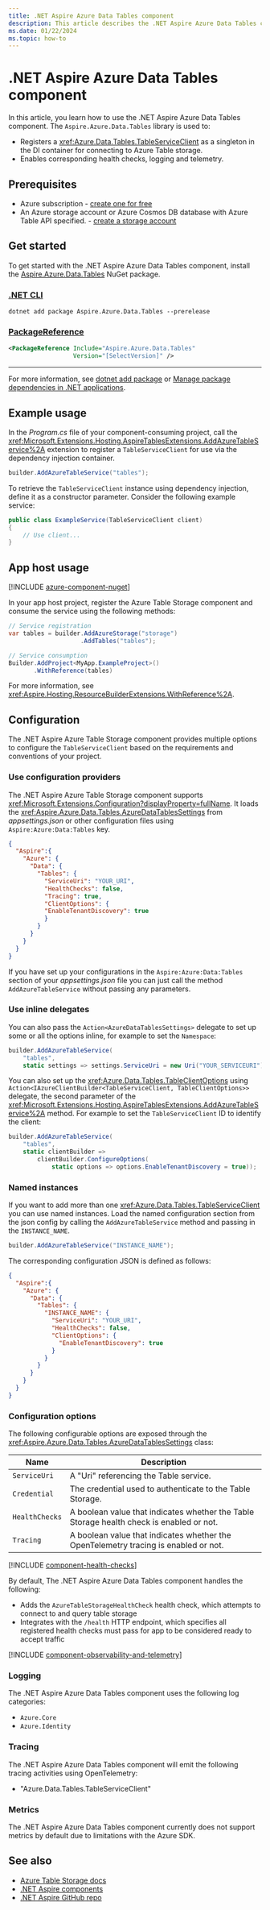 ```yaml
---
title: .NET Aspire Azure Data Tables component
description: This article describes the .NET Aspire Azure Data Tables component features and capabilities.
ms.date: 01/22/2024
ms.topic: how-to
---
```


# .NET Aspire Azure Data Tables component

In this article, you learn how to use the .NET Aspire Azure Data Tables component. The `Aspire.Azure.Data.Tables` library is used to:

- Registers a <xref:Azure.Data.Tables.TableServiceClient> as a singleton in the DI container for connecting to Azure Table storage.
- Enables corresponding health checks, logging and telemetry.

## Prerequisites

- Azure subscription - [create one for free](https://azure.microsoft.com/free/)
- An Azure storage account or Azure Cosmos DB database with Azure Table API specified. - [create a storage account](/azure/storage/common/storage-account-create)

## Get started

To get started with the .NET Aspire Azure Data Tables component, install the [Aspire.Azure.Data.Tables](https://www.nuget.org/packages/Aspire.Azure.Data.Tables) NuGet package.

### [.NET CLI](#tab/dotnet-cli)

```dotnetcli
dotnet add package Aspire.Azure.Data.Tables --prerelease
```

### [PackageReference](#tab/package-reference)

```xml
<PackageReference Include="Aspire.Azure.Data.Tables"
                  Version="[SelectVersion]" />
```

---

For more information, see [dotnet add package](/dotnet/core/tools/dotnet-add-package) or [Manage package dependencies in .NET applications](/dotnet/core/tools/dependencies).

## Example usage

In the _Program.cs_ file of your component-consuming project, call the <xref:Microsoft.Extensions.Hosting.AspireTablesExtensions.AddAzureTableService%2A> extension to register a `TableServiceClient` for use via the dependency injection container.

```csharp
builder.AddAzureTableService("tables");
```

To retrieve the `TableServiceClient` instance using dependency injection, define it as a constructor parameter. Consider the following example service:

```csharp
public class ExampleService(TableServiceClient client)
{
    // Use client...
}
```

## App host usage

[!INCLUDE [azure-component-nuget](../includes/azure-component-nuget.md)]

In your app host project, register the Azure Table Storage component and consume the service using the following methods:

```csharp
// Service registration
var tables = builder.AddAzureStorage("storage")
                    .AddTables("tables");

// Service consumption
Builder.AddProject<MyApp.ExampleProject>() 
       .WithReference(tables)
```

For more information, see <xref:Aspire.Hosting.ResourceBuilderExtensions.WithReference%2A>.

## Configuration

The .NET Aspire Azure Table Storage component provides multiple options to configure the `TableServiceClient` based on the requirements and conventions of your project.

### Use configuration providers

The .NET Aspire Azure Table Storage component supports <xref:Microsoft.Extensions.Configuration?displayProperty=fullName>. It loads the <xref:Aspire.Azure.Data.Tables.AzureDataTablesSettings> from _appsettings.json_ or other configuration files using `Aspire:Azure:Data:Tables` key.

```json
{
  "Aspire":{
    "Azure": {
      "Data": {
        "Tables": {
          "ServiceUri": "YOUR_URI",
          "HealthChecks": false,
          "Tracing": true,
          "ClientOptions": {
          "EnableTenantDiscovery": true
          }
        }
      }
    }
  }
}
```

If you have set up your configurations in the `Aspire:Azure:Data:Tables` section of your _appsettings.json_ file you can just call the method `AddAzureTableService` without passing any parameters.

### Use inline delegates

You can also pass the `Action<AzureDataTablesSettings>` delegate to set up some or all the options inline, for example to set the `Namespace`:

```csharp
builder.AddAzureTableService(
    "tables",
    static settings => settings.ServiceUri = new Uri("YOUR_SERVICEURI"));
```

You can also set up the <xref:Azure.Data.Tables.TableClientOptions> using `Action<IAzureClientBuilder<TableServiceClient, TableClientOptions>>` delegate, the second parameter of the <xref:Microsoft.Extensions.Hosting.AspireTablesExtensions.AddAzureTableService%2A> method. For example to set the `TableServiceClient` ID to identify the client:

```csharp
builder.AddAzureTableService(
    "tables",
    static clientBuilder =>
        clientBuilder.ConfigureOptions(
            static options => options.EnableTenantDiscovery = true));
```

### Named instances

If you want to add more than one <xref:Azure.Data.Tables.TableServiceClient> you can use named instances. Load the named configuration section from the json config by calling the `AddAzureTableService` method and passing in the `INSTANCE_NAME`.

```csharp
builder.AddAzureTableService("INSTANCE_NAME");
```

The corresponding configuration JSON is defined as follows:

```json
{
  "Aspire":{
    "Azure": {
      "Data": {
        "Tables": {
          "INSTANCE_NAME": {
            "ServiceUri": "YOUR_URI",
            "HealthChecks": false,
            "ClientOptions": {
              "EnableTenantDiscovery": true
            }
          }
        }
      }
    }
  }
}
```

### Configuration options

The following configurable options are exposed through the <xref:Aspire.Azure.Data.Tables.AzureDataTablesSettings> class:

| Name           | Description                                                                              |
|----------------|------------------------------------------------------------------------------------------|
| `ServiceUri`   | A "Uri" referencing the Table service.                                                   |
| `Credential`   | The credential used to authenticate to the Table Storage.                                |
| `HealthChecks` | A boolean value that indicates whether the Table Storage health check is enabled or not. |
| `Tracing`      | A boolean value that indicates whether the OpenTelemetry tracing is enabled or not.      |

[!INCLUDE [component-health-checks](../includes/component-health-checks.md)]

By default, The .NET Aspire Azure Data Tables component handles the following:

- Adds the `AzureTableStorageHealthCheck` health check, which attempts to connect to and query table storage
- Integrates with the `/health` HTTP endpoint, which specifies all registered health checks must pass for app to be considered ready to accept traffic

[!INCLUDE [component-observability-and-telemetry](../includes/component-observability-and-telemetry.md)]

### Logging

The .NET Aspire Azure Data Tables component uses the following log categories:

- `Azure.Core`
- `Azure.Identity`

### Tracing

The .NET Aspire Azure Data Tables component will emit the following tracing activities using OpenTelemetry:

- "Azure.Data.Tables.TableServiceClient"

### Metrics

The .NET Aspire Azure Data Tables component currently does not support metrics by default due to limitations with the Azure SDK.

## See also

- [Azure Table Storage docs](/azure/storage/tables/)
- [.NET Aspire components](../fundamentals/components-overview.md)
- [.NET Aspire GitHub repo](https://github.com/dotnet/aspire)
